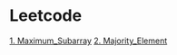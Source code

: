 # Leetcode

[1. Maximum_Subarray](https://github.com/ashishpdeshpande/Leetcode/tree/main/cpp%20/Maximum%20Subarray%20)
[2. Majority_Element](https://github.com/ashishpdeshpande/Leetcode/tree/main/cpp%20/Majority%20Element%20)
